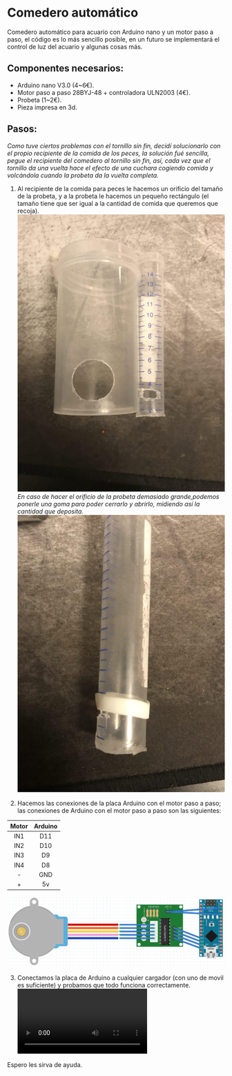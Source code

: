 # Comedero automático
Comedero automático para acuario con Arduino nano y un motor paso a paso, el código es lo más sencillo posible, en un futuro se implementará el control de luz del acuario y algunas cosas más.

## Componentes necesarios: 
* Arduino nano V3.0 (4~6€).
* Motor paso a paso 28BYJ-48 + controladora ULN2003 (4€).
* Probeta (1~2€).
* Pieza impresa en 3d.

## Pasos:

*Como tuve ciertos problemas con el tornillo sin fin, decidí solucionarlo con el propio recipiente de la comida de los peces, la solución fué sencilla, pegue el recipiente del comedero al tornillo sin fin, así, cada vez que el tornillo da una vuelta hace el efecto de una cuchara cogiendo comida y volcándola cuando la probeta da la vuelta completa.*

1. Al recipiente de la comida para peces le  hacemos un orificio del tamaño de la probeta, y a la probeta le hacemos un pequeño rectángulo (el tamaño tiene que ser igual a la cantidad de comida que queremos que recoja).
![mod1](images/mod1.jpg)
*En caso de hacer el orificio de la probeta demasiado grande,podemos ponerle una goma para poder cerrarlo y abrirlo, midiendo así la cantidad que deposita.* 
![mod1](images/mod2.jpg)

2. Hacemos las conexiones de la placa Arduino con el motor paso a paso; las conexiones de Arduino con el motor paso a paso son las siguientes:

| **Motor** | **Arduino** |
| :---: | :-----: |
| IN1   |   D11   |
| IN2   |   D10   |
| IN3   |   D9    |
| IN4   |   D8    |
|  -    |   GND   |
|  +    |   5v    |

![conexiones](images/conexionesArduino.png)

3. Conectamos la placa de Arduino a cualquier cargador (con uno de movil es suficiente) y probamos que todo funciona correctamente.
![prueba](images/comederoAutomatico.mp4)

Espero les sirva de ayuda.